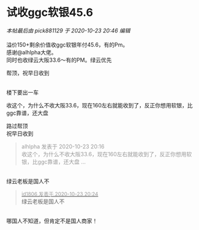 # 试收ggc软银45.6


<i class="pstatus"> 本帖最后由 pick881129 于 2020-10-23 20:46 编辑 </i><br />
<br />
溢价150+剩余价值收ggc软银年付45.6，有的Pm。<br />
感谢@alhlpha大佬。<br />
同时也收绿云大阪33.6～有的PM。绿云优先<img src="static/image/smiley/default/lol.gif" smilieid="12" border="0" alt="" /> 

帮顶，祝早日收到<br />
<br />
<img src="static/image/smiley/default/lol.gif" smilieid="12" border="0" alt="" /><img src="static/image/smiley/default/lol.gif" smilieid="12" border="0" alt="" /><img src="static/image/smiley/default/lol.gif" smilieid="12" border="0" alt="" />

楼下要出一车

收这个，为什么不收大阪33.6，现在160左右就能收到了，反正你想用软银，比ggc靠谱，还大盘

路过帮顶<br />
祝早日收到

<div class="quote"><blockquote><font color="#999999">alhlpha 发表于 2020-10-23 20:16</font><br />
<font color="#999999">收这个，为什么不收大阪33.6，现在160左右就能收到了，反正你想用软银，比ggc靠谱，还大盘 ...</font></blockquote></div><br />
绿云老板是国人不

<div class="quote"><blockquote><font size="2"><a href="https://www.hostloc.com/forum.php?mod=redirect&amp;goto=findpost&amp;pid=9343057&amp;ptid=757749" target="_blank"><font color="#999999">id1806 发表于 2020-10-23 20:24</font></a></font><br />
绿云老板是国人不</blockquote></div><br />
哪国人不知道，但肯定不是国人商家！
